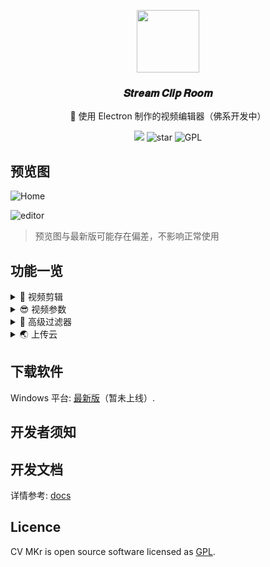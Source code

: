 <p align="center">
	<img width='100px' src='https://cdn.jsdelivr.net/gh/yesmore/img/clip-room/favicon.png' alt=''/>
</p>
<h3 align="center">𝑺𝒕𝒓𝒆𝒂𝒎 𝑪𝒍𝒊𝒑 𝑹𝒐𝒐𝒎</h3>
<p align="center">🎥 使用 Electron 制作的视频编辑器（佛系开发中）</p>
<div style='' align="center">
    <img src="https://img.shields.io/github/downloads/yesmore/clip-room/total.svg?style=flat-square">
    <img src="https://img.shields.io/github/stars/yesmore/clip-room.svg?logo=github&style=flat-square" alt="star"/>
	<img src="https://img.shields.io/github/license/yesmore/clip-room?style=flat-square" alt="GPL"/>
</div>

## 预览图

![Home](https://cdn.jsdelivr.net/gh/yesmore/img/clip-room/clip-home.png)

![editor](https://cdn.jsdelivr.net/gh/yesmore/img/clip-room/clip-editor.png)

> 预览图与最新版可能存在偏差，不影响正常使用

## 功能一览

<details> 
    <summary>🍻 视频剪辑</summary>
    <pre>
  ✔️ 裁剪起始位 / 结束位
  ✔️ 分割视频
  ✔️ 拼接视频
    </pre>
</details>

<details> 
    <summary>😎 视频参数</summary>
    <pre>
  ✔️ 播放速率条件
  ✔️ 视频音量调节
  ✔️ Change fps with support for motion interpolation
  ✔️ 更改分辨率 / 比特率
    </pre>
</details>

<details> 
    <summary>🎉 高级过滤器</summary>
    <pre>
  ✔️ 改变对比度
  ✔️ 调节亮度
  ✔️ 调节饱和度
  ✔️ 低音增强
  ✔️ 在音频中添加回声
  ✔️ 创建视频或音频的直方图
  ✔️ 移除水印
  ✔️ 改变色相
  ✔️ 其他过滤器...
    </pre>
</details>

<details> 
    <summary>🌏 上传云</summary>
    <pre>
  ❌ 生成预览链接
    </pre>
</details>


## 下载软件

Windows 平台: [最新版](https://github.com/yesmore/clip-room/releases/latest)（暂未上线）.

## 开发者须知

## 开发文档

详情参考: [docs](docs)

## Licence

CV MKr is open source software licensed as [GPL](LICENSE).
